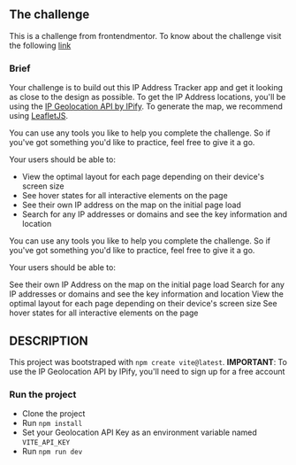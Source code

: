 ## The challenge
This is a challenge from frontendmentor. To know about the challenge visit the following [link](https://www.frontendmentor.io/challenges/ip-address-tracker-I8-0yYAH0)
### Brief 
Your challenge is to build out this IP Address Tracker app and get it looking as close to the design as possible. To get the IP Address locations, you'll be using the [IP Geolocation API by IPify](https://geo.ipify.org/). To generate the map, we recommend using [LeafletJS](https://leafletjs.com/).

You can use any tools you like to help you complete the challenge. So if you've got something you'd like to practice, feel free to give it a go.

Your users should be able to:

- View the optimal layout for each page depending on their device's screen size
- See hover states for all interactive elements on the page
- See their own IP address on the map on the initial page load
- Search for any IP addresses or domains and see the key information and location

You can use any tools you like to help you complete the challenge. So if you've got something you'd like to practice, feel free to give it a go.

Your users should be able to:

See their own IP Address on the map on the initial page load
Search for any IP addresses or domains and see the key information and location
View the optimal layout for each page depending on their device's screen size
See hover states for all interactive elements on the page
## DESCRIPTION
This project was bootstraped with `npm create vite@latest`.
**IMPORTANT**: To use the IP Geolocation API by IPify, you'll need to sign up for a free account
### Run the project
- Clone the project
- Run `npm install`
- Set your Geolocation API Key as an environment variable named `VITE_API_KEY`
- Run `npm run dev`